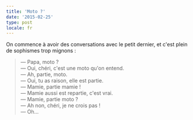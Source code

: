 ```yaml
---
title: 'Moto ?'
date: '2015-02-25'
type: post
locale: fr
---
```


On commence à avoir des conversations avec le petit dernier, et c'est plein de sophismes trop mignons :

> — Papa, moto ?  
> — Oui, chéri, c'est une moto qu'on entend.  
> — Ah, partie, moto.  
> — Oui, tu as raison, elle est partie.  
> — Mamie, partie mamie !  
> — Mamie aussi est repartie, c'est vrai.  
> — Mamie, partie moto ?  
> — Ah non, chéri, je ne crois pas !  
> — Oh...
